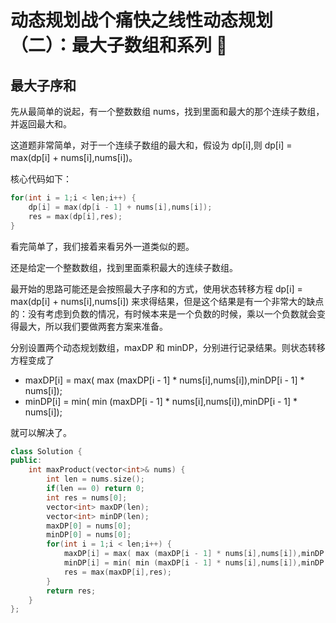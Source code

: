 # 动态规划战个痛快之线性动态规划（二）：最大子数组和系列 🚧

<!--最大子序和
乘积最大子数组
环形子数组的最大和 —— 环形数组的处理
最大子矩阵 —— 思路类似一维的最大子数组和
矩形区域不超过 K 的最大数值和
-->

## 最大子序和 

先从最简单的说起，有一个整数数组 nums，找到里面和最大的那个连续子数组，并返回最大和。

这道题非常简单，对于一个连续子数组的最大和，假设为 dp[i],则
dp[i] = max(dp[i] + nums[i],nums[i])。

核心代码如下：
```C++
for(int i = 1;i < len;i++) {
    dp[i] = max(dp[i - 1] + nums[i],nums[i]);
    res = max(dp[i],res);
}
```

看完简单了，我们接着来看另外一道类似的题。

还是给定一个整数数组，找到里面乘积最大的连续子数组。

最开始的思路可能还是会按照最大子序和的方式，使用状态转移方程 dp[i] = max(dp[i] + nums[i],nums[i]) 来求得结果，但是这个结果是有一个非常大的缺点的：没有考虑到负数的情况，有时候本来是一个负数的时候，乘以一个负数就会变得最大，所以我们要做两套方案来准备。

分别设置两个动态规划数组，maxDP 和 minDP，分别进行记录结果。则状态转移方程变成了
* maxDP[i] = max( max (maxDP[i - 1] * nums[i],nums[i]),minDP[i - 1] * nums[i]);
* minDP[i] = min( min (maxDP[i - 1] * nums[i],nums[i]),minDP[i - 1] * nums[i]);

就可以解决了。

```C++
class Solution {
public:
    int maxProduct(vector<int>& nums) {
        int len = nums.size();
        if(len == 0) return 0;
        int res = nums[0];
        vector<int> maxDP(len);
        vector<int> minDP(len);
        maxDP[0] = nums[0];
        minDP[0] = nums[0];
        for(int i = 1;i < len;i++) {
            maxDP[i] = max( max (maxDP[i - 1] * nums[i],nums[i]),minDP[i - 1] * nums[i]);
            minDP[i] = min( min (maxDP[i - 1] * nums[i],nums[i]),minDP[i - 1] * nums[i]);
            res = max(maxDP[i],res);
        }
        return res;
    }
};
```

